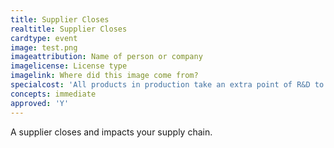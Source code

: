```yaml
---
title: Supplier Closes
realtitle: Supplier Closes
cardtype: event
image: test.png
imageattribution: Name of person or company
imagelicense: License type
imagelink: Where did this image come from?
specialcost: 'All products in production take an extra point of R&D to produce, or can be abandoned.'
concepts: immediate
approved: 'Y'
---
```


A supplier closes and impacts your supply chain.
